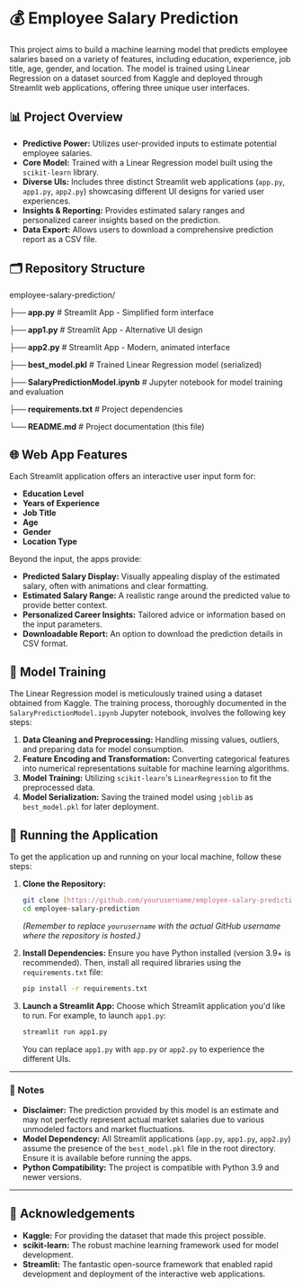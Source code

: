# 💰 Employee Salary Prediction

This project aims to build a machine learning model that predicts employee salaries based on a variety of features, including education, experience, job title, age, gender, and location. The model is trained using Linear Regression on a dataset sourced from Kaggle and deployed through Streamlit web applications, offering three unique user interfaces.

## 📊 Project Overview

* **Predictive Power:** Utilizes user-provided inputs to estimate potential employee salaries.
* **Core Model:** Trained with a Linear Regression model built using the `scikit-learn` library.
* **Diverse UIs:** Includes three distinct Streamlit web applications (`app.py`, `app1.py`, `app2.py`) showcasing different UI designs for varied user experiences.
* **Insights & Reporting:** Provides estimated salary ranges and personalized career insights based on the prediction.
* **Data Export:** Allows users to download a comprehensive prediction report as a CSV file.

## 🗂️ Repository Structure

employee-salary-prediction/


**├── app.py**                      # Streamlit App - Simplified form interface

**├── app1.py**                     # Streamlit App - Alternative UI design

**├── app2.py**                     # Streamlit App - Modern, animated interface

**├── best_model.pkl**              # Trained Linear Regression model (serialized)

**├── SalaryPredictionModel.ipynb** # Jupyter notebook for model training and evaluation

**├── requirements.txt**            # Project dependencies

**└── README.md**                   # Project documentation (this file)

## 🌐 Web App Features

Each Streamlit application offers an interactive user input form for:

* **Education Level**
* **Years of Experience**
* **Job Title**
* **Age**
* **Gender**
* **Location Type**

Beyond the input, the apps provide:

* **Predicted Salary Display:** Visually appealing display of the estimated salary, often with animations and clear formatting.
* **Estimated Salary Range:** A realistic range around the predicted value to provide better context.
* **Personalized Career Insights:** Tailored advice or information based on the input parameters.
* **Downloadable Report:** An option to download the prediction details in CSV format.

## 📒 Model Training

The Linear Regression model is meticulously trained using a dataset obtained from Kaggle. The training process, thoroughly documented in the `SalaryPredictionModel.ipynb` Jupyter notebook, involves the following key steps:

1.  **Data Cleaning and Preprocessing:** Handling missing values, outliers, and preparing data for model consumption.
2.  **Feature Encoding and Transformation:** Converting categorical features into numerical representations suitable for machine learning algorithms.
3.  **Model Training:** Utilizing `scikit-learn`'s `LinearRegression` to fit the preprocessed data.
4.  **Model Serialization:** Saving the trained model using `joblib` as `best_model.pkl` for later deployment.

## 🚀 Running the Application

To get the application up and running on your local machine, follow these steps:

1.  **Clone the Repository:**
    ```bash
    git clone [https://github.com/yourusername/employee-salary-prediction.git](https://github.com/yourusername/employee-salary-prediction.git)
    cd employee-salary-prediction
    ```
    *(Remember to replace `yourusername` with the actual GitHub username where the repository is hosted.)*

2.  **Install Dependencies:**
    Ensure you have Python installed (version 3.9+ is recommended). Then, install all required libraries using the `requirements.txt` file:
    ```bash
    pip install -r requirements.txt
    ```

3.  **Launch a Streamlit App:**
    Choose which Streamlit application you'd like to run. For example, to launch `app1.py`:
    ```bash
    streamlit run app1.py
    ```
    You can replace `app1.py` with `app.py` or `app2.py` to experience the different UIs.

---

### 📌 Notes

* **Disclaimer:** The prediction provided by this model is an estimate and may not perfectly represent actual market salaries due to various unmodeled factors and market fluctuations.
* **Model Dependency:** All Streamlit applications (`app.py`, `app1.py`, `app2.py`) assume the presence of the `best_model.pkl` file in the root directory. Ensure it is available before running the apps.
* **Python Compatibility:** The project is compatible with Python 3.9 and newer versions.

---

## 🙌 Acknowledgements

* **Kaggle:** For providing the dataset that made this project possible.
* **scikit-learn:** The robust machine learning framework used for model development.
* **Streamlit:** The fantastic open-source framework that enabled rapid development and deployment of the interactive web applications.
